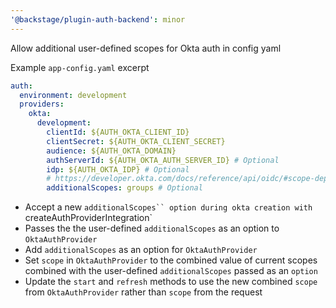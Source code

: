 ```yaml
---
'@backstage/plugin-auth-backend': minor
---
```


Allow additional user-defined scopes for Okta auth in config yaml

Example `app-config.yaml` excerpt

```yml
auth:
  environment: development
  providers:
    okta:
      development:
        clientId: ${AUTH_OKTA_CLIENT_ID}
        clientSecret: ${AUTH_OKTA_CLIENT_SECRET}
        audience: ${AUTH_OKTA_DOMAIN}
        authServerId: ${AUTH_OKTA_AUTH_SERVER_ID} # Optional
        idp: ${AUTH_OKTA_IDP} # Optional
        # https://developer.okta.com/docs/reference/api/oidc/#scope-dependent-claims-not-always-returned
        additionalScopes: groups # Optional
```

- Accept a new ` additionalScopes`` option during okta creation with  `createAuthProviderIntegration`
- Passes the the user-defined `additionalScopes` as an option to `OktaAuthProvider`
- Add `additionalScopes` as an option for `OktaAuthProvider`
- Set `scope` in `OktaAuthProvider` to the combined value of current scopes combined with the user-defined `additionalScopes` passed as an `option`
- Update the `start` and `refresh` methods to use the new combined `scope` from `OktaAuthProvider` rather than `scope` from the request
